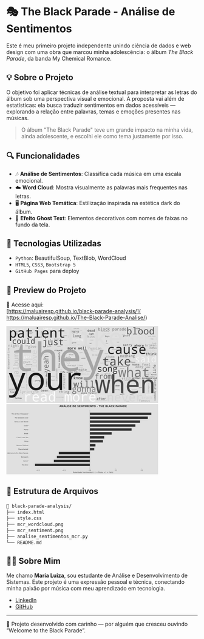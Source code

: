 # 🎭 The Black Parade - Análise de Sentimentos

Este é meu primeiro projeto independente unindo ciência de dados e web design com uma obra que marcou minha adolescência: o álbum *The Black Parade*, da banda My Chemical Romance.

## 💡 Sobre o Projeto

O objetivo foi aplicar técnicas de análise textual para interpretar as letras do álbum sob uma perspectiva visual e emocional. A proposta vai além de estatísticas: ela busca traduzir sentimentos em dados acessíveis — explorando a relação entre palavras, temas e emoções presentes nas músicas.

> O álbum "The Black Parade" teve um grande impacto na minha vida, ainda adolescente, e escolhi ele como tema justamente por isso.

## 🔍 Funcionalidades

- 🎶 **Análise de Sentimentos**: Classifica cada música em uma escala emocional.
- ☁️ **Word Cloud**: Mostra visualmente as palavras mais frequentes nas letras.
- 🖥️ **Página Web Temática**: Estilização inspirada na estética dark do álbum.
- 👻 **Efeito Ghost Text**: Elementos decorativos com nomes de faixas no fundo da tela.

## 🧪 Tecnologias Utilizadas

- `Python`: BeautifulSoup, TextBlob, WordCloud
- `HTML5`, `CSS3`, `Bootstrap 5`
- `GitHub Pages` para deploy

## 📸 Preview do Projeto

🔗 Acesse aqui:  
[https://maluairesp.github.io/black-parade-analysis/]( https://maluairesp.github.io/The-Black-Parade-Analise/)

<img src="mcr_wordcloud.png" width="400" alt="Wordcloud" />
<img src="mcr_sentiment.png" width="400" alt="Sentiment chart" />

## 📁 Estrutura de Arquivos

```
📂 black-parade-analysis/
├── index.html
├── style.css
├── mcr_wordcloud.png
├── mcr_sentiment.png
├── analise_sentimentos_mcr.py
└── README.md
```

## 👩‍💻 Sobre Mim

Me chamo **Maria Luiza**, sou estudante de Análise e Desenvolvimento de Sistemas. Este projeto é uma expressão pessoal e técnica, conectando minha paixão por música com meu aprendizado em tecnologia.

- [LinkedIn](https://www.linkedin.com/in/maria-luiza-peixoto-b54491187/)
- [GitHub](https://github.com/maluairesp)

---

🖤 Projeto desenvolvido com carinho — por alguém que cresceu ouvindo “Welcome to the Black Parade”.
